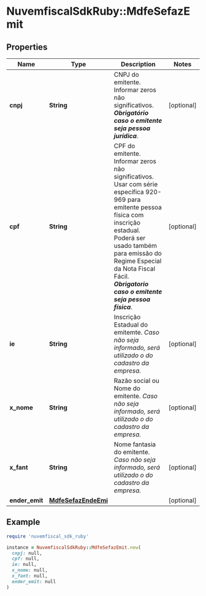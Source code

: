# NuvemfiscalSdkRuby::MdfeSefazEmit

## Properties

| Name | Type | Description | Notes |
| ---- | ---- | ----------- | ----- |
| **cnpj** | **String** | CNPJ do emitente.  Informar zeros não significativos.    ***Obrigatório caso o emitente seja pessoa jurídica***. | [optional] |
| **cpf** | **String** | CPF do emitente.  Informar zeros não significativos.  Usar com série específica 920-969 para emitente pessoa física com inscrição estadual.  Poderá ser usado também para emissão do Regime Especial da Nota Fiscal Fácil.    ***Obrigatorio caso o emitente seja pessoa física***. | [optional] |
| **ie** | **String** | Inscrição Estadual do emitemte.    *Caso não seja informado, será utilizado o do cadastro da empresa.* | [optional] |
| **x_nome** | **String** | Razão social ou Nome do emitente.    *Caso não seja informado, será utilizado o do cadastro da empresa.* | [optional] |
| **x_fant** | **String** | Nome fantasia do emitente.    *Caso não seja informado, será utilizado o do cadastro da empresa.* | [optional] |
| **ender_emit** | [**MdfeSefazEndeEmi**](MdfeSefazEndeEmi.md) |  | [optional] |

## Example

```ruby
require 'nuvemfiscal_sdk_ruby'

instance = NuvemfiscalSdkRuby::MdfeSefazEmit.new(
  cnpj: null,
  cpf: null,
  ie: null,
  x_nome: null,
  x_fant: null,
  ender_emit: null
)
```

